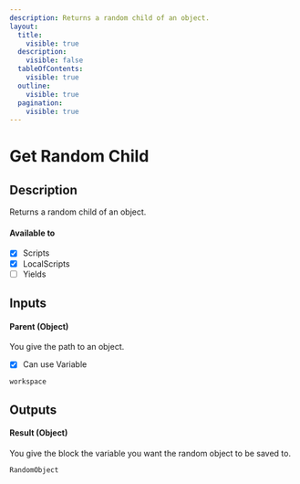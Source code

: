 ```yaml
---
description: Returns a random child of an object.
layout:
  title:
    visible: true
  description:
    visible: false
  tableOfContents:
    visible: true
  outline:
    visible: true
  pagination:
    visible: true
---
```


# Get Random Child

## Description

Returns a random child of an object.

#### Available to

* [x] Scripts
* [x] LocalScripts
* [ ] Yields

## Inputs

#### Parent (Object)

You give the path to an object.

* [x] Can use Variable

```
workspace
```

## Outputs

#### Result (Object)

You give the block the variable you want the random object to be saved to.

```
RandomObject
```
